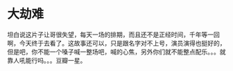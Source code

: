# 大劫难

坦白说这片子让哥很失望，每天一场的排期，而且还不是正经时间，千年等一回啊，今天终于去看了。这故事还可以，只是跟名字对不上号，演员演得也挺好的，但是吧，你不能一个嗓子喊一整场吧，喊的心焦，另外你们就不能整点配乐。。。就靠人吼能行吗。。。豆瓣一星。
